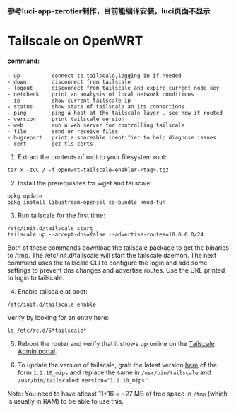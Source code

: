 ### 参考luci-app-zerotier制作，目前能编译安装，luci页面不显示

# Tailscale on OpenWRT




#### command:
    - up          connect to tailscale,logging in if needed
    - down        disconnect from tailscale
    - logout      disconnect from tailscale and expire current node key
    - netcheck    print an analysis of local network conditions
    - ip          show current tailscale ip
    - status      show state of tailscale an its connections
    - ping        ping a host at the tailscale layer , see how it routed
    - version     print tailscale version
    - web         run a web server for controlling tailscale
    - file        send or receive files
    - bugreport   print a shareable identifier to help diagnose issues
    - cert        get tls certs


1. Extract the contents of root to your filesystem root:
```
tar x -zvC / -f openwrt-tailscale-enabler-<tag>.tgz
```

2. Install the prerequisites for wget and tailscale:
```
opkg update
opkg install libustream-openssl ca-bundle kmod-tun
```

3. Run tailscale for the first time:
```
/etc/init.d/tailscale start
tailscale up --accept-dns=false --advertise-routes=10.0.0.0/24
```

Both of these commands download the tailscale package to get the binaries to /tmp.
The /etc/init.d/tailscale will start the tailscale daemon. 
The next command uses the tailscale CLI to configure the login and add some settings to prevent dns changes and advertise routes. Use the URL printed to login to tailscale.

4. Enable tailscale at boot:
```
/etc/init.d/tailscale enable
```

Verify by looking for an entry here:
```
ls /etc/rc.d/S*tailscale*
```

5. Reboot the router and verify that it shows up online on the [Tailscale Admin portal](https://login.tailscale.com/admin/machines).

6. To update the version of tailscale, grab the latest version [here](https://pkgs.tailscale.com/stable/#static) of the form `1.2.10_mips` and replace the same in `/usr/bin/tailscale` and `/usr/bin/tailscaled`: `version="1.2.10_mips"`.

Note: You need to have atleast 11+16 = ~27 MB of free space in `/tmp` (which is usually in RAM) to be able to use this.
